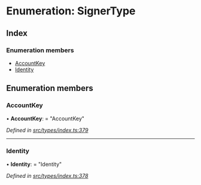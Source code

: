 # Enumeration: SignerType

## Index

### Enumeration members

* [AccountKey](_src_types_index_.signertype.md#accountkey)
* [Identity](_src_types_index_.signertype.md#identity)

## Enumeration members

###  AccountKey

• **AccountKey**: = "AccountKey"

*Defined in [src/types/index.ts:379](https://github.com/PolymathNetwork/polymesh-sdk/blob/6f0a424/src/types/index.ts#L379)*

___

###  Identity

• **Identity**: = "Identity"

*Defined in [src/types/index.ts:378](https://github.com/PolymathNetwork/polymesh-sdk/blob/6f0a424/src/types/index.ts#L378)*
